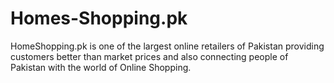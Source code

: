 # Homes-Shopping.pk
HomeShopping.pk is one of the largest online retailers of Pakistan providing customers better than market prices and also connecting people of Pakistan with the world of Online Shopping.
